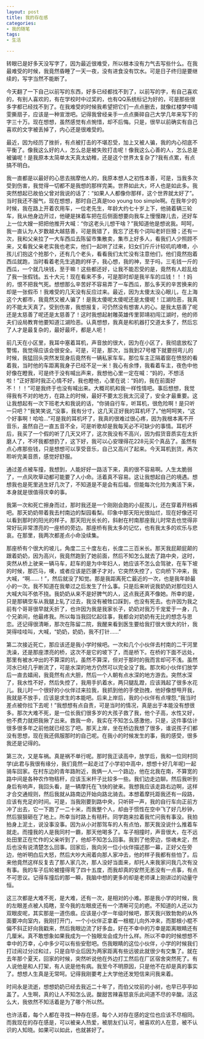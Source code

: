 ```yaml
---
layout: post
title: 我的存在感
categories:
- 我的随笔
tags:
- 生活

---
```


转眼已是好多天没写字了，因为最近很难受，所以根本没有力气去写些什么。在我最难受的时候，我竟然昏睡了一天一夜，没有进食没有饮水。可是日子终归是要继续的，写字当然不能断了。

今天翻了一下自己以前写的东西，好多已经都找不到了，以前写的字，有自己喜欢的，有别人喜欢的，有在学校时中过奖的，也有QQ系统标记为好的，可是那些很多字都已经找不到了。在我难受的时候我希望把它们一点点删去，就像红楼梦中晴雯撕扇子，应该是一种宣泄吧。记得我曾经亲手一点点撕碎自己大学几年来写下的字三十万。现在想想，虽然感觉有点惋惜，却不后悔。只是，很早以前确实有自己喜欢的文字被丢掉了，内心还是很难受的。

最近，因为经历了挫折，有点被打击的不堪忍受，加上又被人骗，我的内心彻底不平衡了。像我这么好的人，怎么总是被失败打击呢！像我这么心善的人，怎么总是被骗呢！是我原本太简单太天真太幼稚，还是这个世界太复杂了?我有点累，有点搞不明白。

我一直都是以最好的心思去揣摩他人的，我原本想人之初性本善，可是，当我多次受到伤害，我觉得一切都不是我想的那样完美。世界如此大，坏人也是如此多。我突然想起已故伯父曾对我说的话了：“如果人人都像你那样，这个世界就太好了”。当时我还不服气，现在想想，那时自己真是too young too simple啊。在我年少的时候，我在路上开着农用车，一位老先生，年龄大约七十岁上下，他骑着辆三轮车，我从他身边开过，他硬是抹着车把在后侧面想要向我车上慢慢蹭儿去，还好车上一位大嫂一把把他推开大喊：“你这老头儿想干啥？”我知道他是想讹我。呵呵，我一直认为人岁数越大越慈善，可是我错了，我忘了还有个词叫老奸巨猾；还有一次，我和父亲拉了一大车西瓜去陈留市集散卖，集市上好多人，看我们人少照顾不来，又看我父亲老实我也老实，他们一起哄了过来，妇女们斤斤计较叽叽喳喳，小孩儿们抱这个抢那个，还有几个老头，看看我们太忙没有注意他们，他们竟然抱着西瓜就跑，当时看着老先生逃跑的样子，我心想，我的神，至于吗，三毛钱一斤的西瓜，一个就几块钱，至于嘛！这些都还好，让我不能忍受的是，竟然有人趁乱给了我一张假钱。五十大元！现在看来不多，可是那时却是我半车的瓜钱！！！妈的，恨不把我气死。想想那么辛苦好不容易弄了一车西瓜，那么多天的辛苦换来的却是一张假币！我难受的几天没有反应过来。最近，因为太傻太没心眼儿，在上海这个大都市，我竟然又被人骗了！是我太傻呢太傻呢还是太傻呢！江湖险恶，我真的不能太天真了。受到伤害，我想报复，可仍然没有想害人的心。是我太慈善了呢还是太慈善了呢还是太慈善了！这时我想起射雕英雄传里郭靖初闯江湖时，他的师夫们设局教育他要知道江湖险恶。认真想想，我真是和机器打交道太多了，然后忘了人才是最复杂的，最好最坏，都是人呃！

前几天在小区里，我耳中塞着耳机，声音放的很大，因为在小区了，我彻底放松了警惕，我觉得应该会很安全。可是，可是，那次，当我到27号楼下就要拐弯儿的时候，我猛回头突然发现身后竟然有一辆私家车车。那位车主正隔着窗在愤怒的看着我，当时他的车距离我身子已经不足一米！我心有余悸，我看着车主，夜色中他好像在瞪我，可是终于没有喊出声来，我想他心里一定在喊：“妈的，不想活啦！”正好那时我正心情不好，我也瞪他，心里在说：“妈的，我在前面好不！！！”可是我终于也没有喊出来。大概司机和我一样性情吧。事后想想，我觉得我有不对的地方，在路上的时候，最好不要太忘我太沉浸了，安全才最重要。这让我想起有一次下班老大和我说的话，“你骑自行车，听耳机，很危险啊！是只听一只吧？”我笑笑说,“没事，我有分寸，这几天正好我的耳机坏了。”他呵呵笑，“这个好事啊！哈哈...”可是我的耳机坏了，我真的很难过很心疼，因为我根本离不开音乐，虽然自己一直五音不全，可是听歌却是我每天必不可缺少的事情。耳机坏后，我买了一个假的听了几天又坏了，这次我没有不高兴，因为假货音质实在太折磨人了，不坏我都想扔了，这下好，我可以心安理得花228元买个真品了。虽然有点心疼那些钱，只是想想可以享受音乐，自己又高兴了起来。今天耳机到货，再次聆听完美音质，感觉好舒服。

通过差点被车撞，我想到，人能好好一路活下来，真的很不容易啊。人生太脆弱了，一点风吹草动都可能要了人小命。活着真不容易。这让我想起自己的境遇。想想我也是死里逃生好几次了，不知道是不是会有后福，但能每次化险为夷活下来，本身就是很值得庆幸的事。

我第一次和死亡擦身而过，那时我还是一个刚刚会跑的小屁孩儿，还在穿着开档裤吧。那天奶奶带着我去村南边的梨园看梨。印象中那天阳光很灿烂，现在好像还可以看到那时的阳光的样子。那天阳光长长的，斜射在村南那座我儿时常去也觉得非常好玩非常漂亮的一座桥的旁边。那座桥有我太多的记忆，也有我太多的欢乐与悲哀。在那里，我两次都差点小命没续集。

那座桥有个很大的坡儿，角度二三十度左右，长度二三百米长。那天我屁颠屁颠的跟着奶奶，因为高兴，我竟然跑到了她前面，然后不知怎么就去了路中央，这时，突然从桥上驶来一辆马车，赶车的是为中年妇人，她应该不怎么会驾驶，在车下坡的时候，那匹马，噢，或者应该是匹骡子才对，它突然失控了，它向桥下冲来，我大喊，“啊......！”，然后就没了知觉。那是我距离死亡最近的一次，也是我年龄最小的一次。我不知道在我晕过之后发生了什么事。只是后来听说我奶奶对那位妇人大喊大叫不依不挠。我奶奶从来不是好脾气的人，这点我还真不像她。所幸的是，只是那辆空车从我腿上轧了过去，我没有被牲口踩到，也没有死去。也许因为我之前有个哥哥很早就夭折了，也许因为我是我家长子，奶奶对我万千宠爱于一身，几个兄弟间，他最疼我。所以每当我回忆起往事，我都会对奶奶有无比的想念与思恋。还记得很清晰，那次在陈留二院，我醒来看到医生要给我打很大很大的针，我哭得哇哇叫，大喊，“奶奶，奶奶，我不打针......”

第二次接近死亡，那应该还是我小学时候吧。一次和几个小伙伴去村南的二干河里洗澡，还是那座漂亮的桥，这次不是它的坡下了，而是桥下。在桥的下面不远处，那里有被水冲出的不算深的坑，虽然不算深，但对于那时的我而言却可不浅。虽然河水已经几乎断流了，可是水深的地方仍然可以完全没了我。那次和小伙伴们放学后一直去嬉闹，我竟然有点大胆，然后一个人朝有点水深的地方游去。突然水深了，我水性不好，然后失控了，我用手扒着水，两只腿乱蹬，应该溅起了很多水花儿。我儿时一个很好的小伙伴过来拉我，我抓到他的手使劲拽，他好像想甩开我，我就是不放手，应该是求生的本能吧。后来上岸后，我的小伙伴有点埋怨,“我当时差点被你拉下去呢！”我想想有点自责，可是当时的情况，真是出于本能没有想很多。那次大难不死，是一位长我们很多岁的大孩子救了我，他个子高，水性又好，他不费力就把我揪了出来。救我一命，我实在不知怎么感激他，只是，这件事估计很多很多年之前他就已经忘了吧。那天上岸，坐在桥边我想了很多，谁说孩子们都没有思想，现在我还佩服那时的自己呢。在我小的时候发生的事，我的感受，很多我还是记得的。

第三次，又是车祸。真是祸不单行呢。那时我正读高中，放学后，我和一位同村同学(此君与我很有缘分，我们竟然一起走过了小学初中高中，想想十好几年呢)一起骑车回家。在村东边的青年路附近，我俩一人一个路边，他在北我在南，不算宽的路中间是各种农作物秸秆，应该玉米杆子比较多一些。我们边走边聊。然后我听到身后有响声，我回头看，是一辆摩托在飞快的驶来。我想我应该走路右边啊，这样才合交通规则，然后我就从路南边开始向路北骑去。本想着摩托距我还有一段路，应该有充足的时间。可是，当我刚要到路中央，只听砰一声，我的自行车向正前方冲了出去，它一下跑了一二十米，而我整个人，却由于惯性在空中飞了好几秒钟，然后狠狠砸在了地上。所幸当时路上有秸秆。同学跑来拉着我忙问我有事没。我拍拍身上泥土，说没事没事。因为从小对那驾车的人有点怕，那天我没说什么推着车就走。而撞我的人是我同村一霸，那天他喝多了。车子相撞时，声音很大，在不远处田里正在忙作的父亲听到了，他却不知怎么回事。我到了他旁边，惊魂未定，然后也没有说清楚怎么回事。回家后，我向另一位小伙伴描述那一幕，正好父在旁边，他听明白后大怒，然后大吵大闹着向那人家冲去，他的样子我都有些怕了。后来他竟然这样反复去了那人家几次，那人没好当面来，却托人来我家问我几次有没有事。我的车子后轮被撞得弯了四十五度，而我却真的安然无恙没有一点事，有点不可思议。记得车撞后的那一瞬，我脑中想的更多的却是老师课上刚讲过的动量守恒。

这三次都是大难不死，是大难，还有一次，是相对的小难。那是我小学的时候，我的左眼差点被人捣瞎，至今我的左眼皮还有一个清晰可见的疤。不知道的人还以为双眼皮呢，其实那是一道伤痕。应该是小学一年级时候吧，那天我兴致勃勃的从外面要冲向室内，我刚打开门，一个小伙伴正拿着一根棍儿向外冲来，而那根小棍不偏不斜正好向我戳来，然后我眼边流了好多血，好在不幸中的万幸是距离眼睛还有几厘米。真不敢想象如果我成为一个独眼龙会成为什么样。所以不幸的时候想想不幸中的万幸，心中多少可以有些安慰吧。伤我眼睛的这位小伙伴，小学的时候我们打过闹过分过和过，只是自毕业后因为两家距离有些远彼此就很少有交集了。就在去年那个夏天，回家的时候，突然听说他在外边打工然后在厂区宿舍突然死了。有人说他是和人打架，有人说是他有病。我至今不明原因，只是他不在却是真的事实了。想想人生真是无常呵。记得我刚要考上大学他还发短信来问我来着。

时间永是流逝，想想奶奶已经去我近二十年了，而伯父坟前的小树，也早已亭亭如盖了。人生啊，真的让人不知怎么说。酸甜苦辣喜怒哀乐此间道不尽的辛酸。活这么大，我依然不知活着是为了哪个所以然。

也许活着，每个人都在寻找一种存在感，每个人对存在感的定位也应该不尽相同。而我现在的存在感是，可以被亲人热爱，被朋友们认可，被喜欢的人在意，被不认识的人知晓。如果可以如此，也就甚好了。




